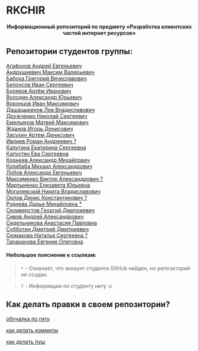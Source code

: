 # RKCHIR
<p align="center">
	<b>Информационный репозиторий по предмету «Разработка клиентских частей интернет ресурсов»</b>
</p>

Репозитории студентов группы:
-----------------------------

[Агафонов Андрей Евгеньевич](https://github.com/Andrew1481432/DCPIR)
<br>
[Андрушкевич Максим Валерьевич](https://github.com/MaksimLearn/Web_Andrushkevic_3_sem)
<br>
[Бабоха Григорий Вячеславович](https://github.com/grihezz/RKCIIR)
<br>
[Белоусов Иван Сергеевич](https://github.com/ivanbel6/-_-_--13-21_-)
<br>
[Буряков Артём Иванович](https://github.com/ARTEM-KRUUT/RKCHIR_p)
<br>
[Володин Александр Юрьевич](https://github.com/alexandrvolodin/PractSite)
<br>
[Воронцов Иван Максимович](https://github.com/iVan10007/RKCHIR)
<br>
[Дашацыренов Лев Владиславович](https://github.com/levdash/rkchir)
<br>
[Дружченко Николай Сергеевич](https://github.com/nsd6803/ConsolePedia)
<br>
[Емельянов Матвей Максимович](https://github.com/ccssccsscc/sait)
<br>
[Жданов Игорь Денисович](https://github.com/pworty/IKBO-13-21)
<br>
[Засухин Артем Денисович](https://github.com/Peccanta/RKCHIR)
<br>
[Ивлиев Роман Андреевич ?]()
<br>
[Калугина Екатерина Сергеевна](https://github.com/tiklkun/Front-end-practice-1-13-Kalugina)
<br>
[Капустян Ева Сергеевна](https://github.com/kaevka/RKCHIR-1)
<br>
[Корнеев Александр Михайлович](https://github.com/A1exanderKorn/RK4IR_pr1-13_Korneev)
<br>
[Кулибаба Михаил Александрович](https://github.com/elegantcookie/rcir)
<br>
[Лобов Александр Евгеньевич](https://github.com/SashaPolJack/Projects_RKCHIR)
<br>
[Максименко Виктор Александрович ?]()
<br>
[Мартыненко Елизавета Юрьевна](https://github.com/Lizavetka06/martinka)
<br>
[Могилевский Никита Владиславович](https://github.com/Marucanash/RKCHIR)
<br>
[Орлов Денис Константинович ?]()
<br>
[Руднева Дарья Михайловна *](https://github.com/tomorrou)
<br>
[Селиверстов Георгий Дмитриевич](https://github.com/EgoriusSelik/FrontendPracts)
<br>
[Сивов Андрей Александрович](https://github.com/Mirfius/RKCHIR)
<br>
[Сидельникова Анастасия Павловна](https://github.com/akneshoot/RKCHIR)
<br>
[Субботин Дмитрий Дмитриевич](https://github.com/Tomeshiro/FrontEndPracticals)
<br>
[Сюмакова Наталья Сергеевна ?]()
<br>
[Тараканова Евгения Олеговна](https://github.com/eugenianova/client-side-development)
<br>
#### Небольшое пояснение к ссылкам:
> `*` - Означает, что аккаунт студента GitHub найден, но репозиторий не создан.

> `?` - Информации по студенту нету :c

## Как делать правки в своем репозитории?
[обучалка по гиту](https://learngitbranching.js.org/?locale=ru_RU)

[как делать коммиты](https://www.youtube.com/watch?v=DMQA0BhVDZk)

[как делать пуш](https://www.youtube.com/watch?v=6N6JFynR0gM)

